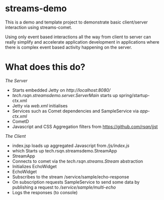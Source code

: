 # streams-demo
This is a demo and template project to demonstrate basic client/server interaction using streams-comet.

Using only event based interactions all the way from client to server can really simplify and accelerate application development in applications
where there is complex event based activity happening on the server.

What does this do?
==================

_The Server_
- Starts embedded Jetty on _http://localhost:8080/_
 - _tech.rsqn.streamsdemo.server.ServerMain_ starts up spring/startup-ctx.xml
- Jetty via _web.xml_ initialises 
 - Services such as Comet dependencies and SampleService via _app-ctx.xml_
 - CometD 
 - Javascript and CSS Aggregation filters from https://github.com/rsqn/jjst
 
 
_The Client_ 
- index.jsp loads up aggregated Javascript from _/js/index.js_
 - which Starts up tech.rsqn.streamsdemo.StreamApp
- StreamApp 
 - Connects to comet via the _tech.rsqn.streams.Stream_ abstraction
 - Initializes EchoWidget
- EchoWidget
 - Subscribes to the stream /service/sample/echo-response
 - On subscription requests SampleService to send some data by publishing a request to _/service/sample/multi-echo_
 - Logs the responses (to console)
